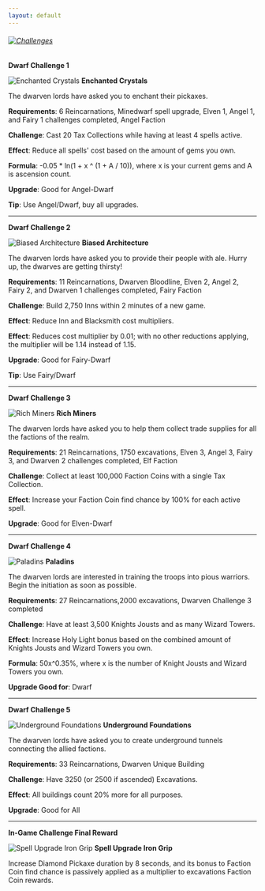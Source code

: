 ```yaml
---
layout: default
---
```


###### [![Challenges](/realm/assets/img/picks/ChallengesTopPage.png)](/realm/Challenges/)

**Dwarf Challenge 1**

![Enchanted Crystals](/realm/assets/img/picks/EnchantedCrystalsChallenges.png "Enchanted Crystals") **Enchanted Crystals**

The dwarven lords have asked you to enchant their pickaxes.

**Requirements**: 6 Reincarnations, Minedwarf spell upgrade, Elven 1, Angel 1, and Fairy 1 challenges completed, Angel Faction

**Challenge**: Cast 20 Tax Collections while having at least 4 spells active.

**Effect**: Reduce all spells' cost based on the amount of gems you own.

**Formula**: -0.05 * ln(1 + x ^ (1 + A / 10)), where x is your current gems and A is ascension count.

**Upgrade**: Good for Angel-Dwarf

**Tip**: Use Angel/Dwarf, buy all upgrades.

---

**Dwarf Challenge 2**

![Biased Architecture](/realm/assets/img/picks/BiasedArchitetureChallenges.png "Biased Architecture") **Biased Architecture**

The dwarven lords have asked you to provide their people with ale. Hurry up, the dwarves are getting thirsty!

**Requirements**: 11 Reincarnations, Dwarven Bloodline, Elven 2, Angel 2, Fairy 2, and Dwarven 1 challenges completed, Fairy Faction

**Challenge**: Build 2,750 Inns within 2 minutes of a new game.

**Effect**: Reduce Inn and Blacksmith cost multipliers.

**Effect**: Reduces cost multiplier by 0.01; with no other reductions applying, the multiplier will be 1.14 instead of 1.15.

**Upgrade**: Good for Fairy-Dwarf

**Tip**: Use Fairy/Dwarf

---

**Dwarf Challenge 3**

![Rich Miners](/realm/assets/img/picks/RichMinorsChallenges.png "Rich Miners") **Rich Miners**

The dwarven lords have asked you to help them collect trade supplies for all the factions of the realm.

**Requirements**: 21 Reincarnations, 1750 excavations, Elven 3, Angel 3, Fairy 3, and Dwarven 2 challenges completed, Elf Faction

**Challenge**: Collect at least 100,000 Faction Coins with a single Tax Collection.

**Effect**: Increase your Faction Coin find chance by 100% for each active spell.

**Upgrade**: Good for Elven-Dwarf

---

**Dwarf Challenge 4**

![Paladins](/realm/assets/img/picks/PaladinsChallenges.png "Paladins") **Paladins**

The dwarven lords are interested in training the troops into pious warriors. Begin the initiation as soon as possible.

**Requirements**: 27 Reincarnations,2000 excavations, Dwarven Challenge 3 completed

**Challenge**: Have at least 3,500 Knights Jousts and as many Wizard Towers.

**Effect**: Increase Holy Light bonus based on the combined amount of Knights Jousts and Wizard Towers you own.

**Formula**: 50x^0.35%, where x is the number of Knight Jousts and Wizard Towers you own.

**Upgrade Good for**: Dwarf

---

**Dwarf Challenge 5**

![Underground Foundations](/realm/assets/img/picks/UndergroundFoundationsChallenges.png "Underground Foundations") **Underground Foundations**

The dwarven lords have asked you to create underground tunnels connecting the allied factions.

**Requirements**: 33 Reincarnations, Dwarven Unique Building

**Challenge**: Have 3250 (or 2500 if ascended) Excavations.

**Effect**: All buildings count 20% more for all purposes.

**Upgrade**: Good for All

---

**In-Game Challenge Final Reward**

![Spell Upgrade Iron Grip](/realm/assets/img/picks/IronGripChallenges.png "Spell Upgrade Iron Grip") **Spell Upgrade Iron Grip**

Increase Diamond Pickaxe duration by 8 seconds, and its bonus to Faction Coin find chance is passively applied as a multiplier to excavations Faction Coin rewards.
